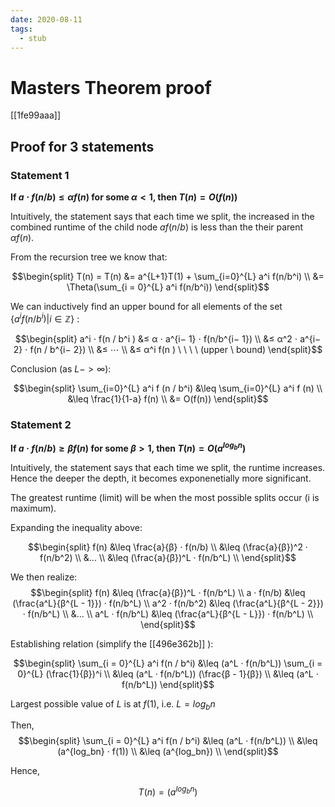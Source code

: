 ```yaml
---
date: 2020-08-11
tags: 
  - stub
---
```


# Masters Theorem proof

[[1fe99aaa]]

## Proof for 3 statements 

### Statement 1

**If $a ⋅ f(n/b) ≤ αf(n)$ for some $α < 1$, then $T(n) = O( f(n))$**

Intuitively, the statement says that each time we split, 
the increased in the combined runtime of the child node $af(n/b)$ is less than the their parent $α f(n)$.

From the recursion tree we know that:

$$\begin{split}
T(n) = 
T(n) &= a^{L+1}T(1) + \sum_{i=0}^{L} a^i f(n/b^i) \\
     &= \Theta(\sum_{i = 0}^{L} a^i f(n/b^i))
\end{split}$$


We can inductively find an upper bound for all elements of the set $\{a^i f(n / b^i) | i ∈ ℤ \}$ :

$$\begin{split}
  a^i ⋅ f(n / b^i ) &≤ α ⋅ a^{i− 1} ⋅ f(n/b^{i− 1}) \\
                    &≤ α^2 ⋅ a^{i− 2} ⋅ f(n / b^{i− 2})  \\
                    &≤ ⋯  \\
                    &≤ α^i f(n )  \ \ \ \ (upper \ bound)
\end{split}$$

Conclusion (as $L -> ∞$):

$$\begin{split}
    \sum_{i=0}^{L} a^i f (n / b^i) 
        &\leq \sum_{i=0}^{L} a^i f (n) \\
        &\leq \frac{1}{1-a} f(n) \\
        &= O(f(n))
\end{split}$$

### Statement 2

**If $a · f(n/b) \geq βf(n)$ for some $β>1$, then $T(n) = O(a^{log_{b}{n}})$**

Intuitively, the statement says that each time we split, the runtime increases.
Hence the deeper the depth, it becomes exponenetially more significant.

The greatest runtime (limit) will be when the most possible splits occur (i is maximum).

Expanding the inequality above:

$$\begin{split}
f(n) &\leq \frac{a}{β} · f(n/b)  \\
     &\leq (\frac{a}{β})^2 · f(n/b^2) \\ 
     &... \\
     &\leq (\frac{a}{β})^L · f(n/b^L) \\
\end{split}$$

We then realize:
$$\begin{split}
f(n)           &\leq (\frac{a}{β})^L · f(n/b^L)  \\
a · f(n/b)     &\leq (\frac{a^L}{β^{L - 1}}) · f(n/b^L)  \\
a^2 · f(n/b^2) &\leq (\frac{a^L}{β^{L - 2}}) · f(n/b^L)  \\
&... \\
a^L · f(n/b^L) &\leq (\frac{a^L}{β^{L - L}}) · f(n/b^L)  \\
\end{split}$$

Establishing relation (simplify the [[496e362b]] ):

$$\begin{split}
  \sum_{i = 0}^{L} a^i f(n / b^i)
    &\leq (a^L · f(n/b^L)) \sum_{i = 0}^{L} (\frac{1}{β})^i  \\
    &\leq (a^L · f(n/b^L)) (\frac{β - 1}{β}) \\
    &\leq (a^L · f(n/b^L))
\end{split}$$

Largest possible value of $L$ is at $f(1)$, i.e. $L = log_bn$

Then,
$$\begin{split}
  \sum_{i = 0}^{L} a^i f(n / b^i)
    &\leq (a^L · f(n/b^L)) \\
    &\leq (a^{log_bn} · f(1)) \\
    &\leq (a^{log_bn}) \\
\end{split}$$

Hence,

$$
  T(n) = (a^{log_bn})
$$

